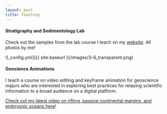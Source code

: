 ```yaml
---
layout: post
title: Teaching
---
```

#### Stratigraphy and Sedimentology Lab
Check out the samples from the lab course I teach on my [website](https://labs.utdallas.edu/geosamples). All photos by me!

![_config.yml]({{ site.baseurl }}/images/3-6_transparent.png)

#### Geocience Animations
I teach a course on video editing and keyframe animation for geoscience majors who are interested in exploring best practices for relaying scientific information to a broad audience on a digital platform. 

[Check out my latest video on rifting, passive continental margins, and embryonic oceans here](https://www.youtube.com/watch?v=HQqrfIVkctM&t)!




